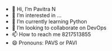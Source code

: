 - 👋 Hi, I’m Pavitra N
- 👀 I’m interested in ...
- 🌱 I’m currently learning Python
- 💞️ I’m looking to collaborate on DevOps
- 📫 How to reach me 8217513855
- 😄 Pronouns: PAVS or PAVI

<!---
tyf-pavitra/tyf-pavitra is a ✨ special ✨ repository because its `README.md` (this file) appears on your GitHub profile.
You can click the Preview link to take a look at your changes.
--->
